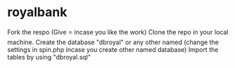 # royalbank
Fork the respo (Give ⭐ incase you like the work)
Clone the repo in your local machine.
Create the database "dbroyal" or any other named (change the settings in spin.php incase you create other named database)
Import the tables by using "dbroyal.sql"
